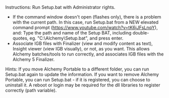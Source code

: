 Instructions:
Run Setup.bat with Administrator rights.
  - If the command window doesn't open (flashes only), there is a problem with the current path.
    In this case, run Setup.bat from a NEW elevated command prompt (https://www.youtube.com/watch?v=tK6jJFsLnqY), and:
    Type the path and name of the Setup BAT, including double-quotes, eg. "C:\Alchemy\Setup.bat", and press enter.
  - Associate IGB files with Finalizer (view and modify content as text), Insight viewer (view IGB visually), or not, as you want.
This allows Alchemy batches/tools to run correctly, and associates IGB files with the Alchemy 5 Finalizer.

Hints:
If you move Alchemy Portable to a different folder, you can run Setup.bat again to update the information.
If you want to remove Alchemy Portable, you can run Setup.bat - if it is registered, you can choose to uninstall it.
A reboot or login may be required for the dll libraries to register correctly (path variable).
